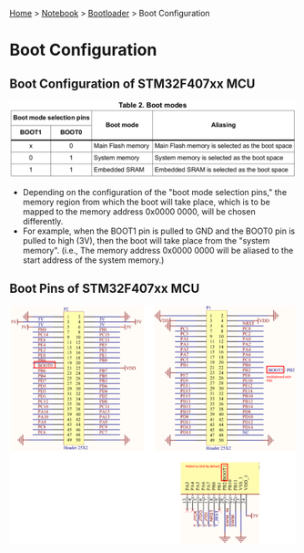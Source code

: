 <a href="../../">Home</a> > <a href="../notebook">Notebook</a> > <a href="./">Bootloader</a> > Boot Configuration

# Boot Configuration



## Boot Configuration of STM32F407xx MCU



<img src="./img/boot-modes.png" alt="boot-modes" width="800">



* Depending on the configuration of the "boot mode selection pins," the memory region from which the boot will take place, which is to be mapped to the memory address 0x0000 0000, will be chosen differently.
* For example, when the BOOT1 pin is pulled to GND and the BOOT0 pin is pulled to high (3V), then the boot will take place from the "system memory". (i.e., The memory address 0x0000 0000 will be aliased to the start address of the system memory.)



## Boot Pins of STM32F407xx MCU



<img src="./img/boot-pins.png" alt="boot-pins" width="900">
